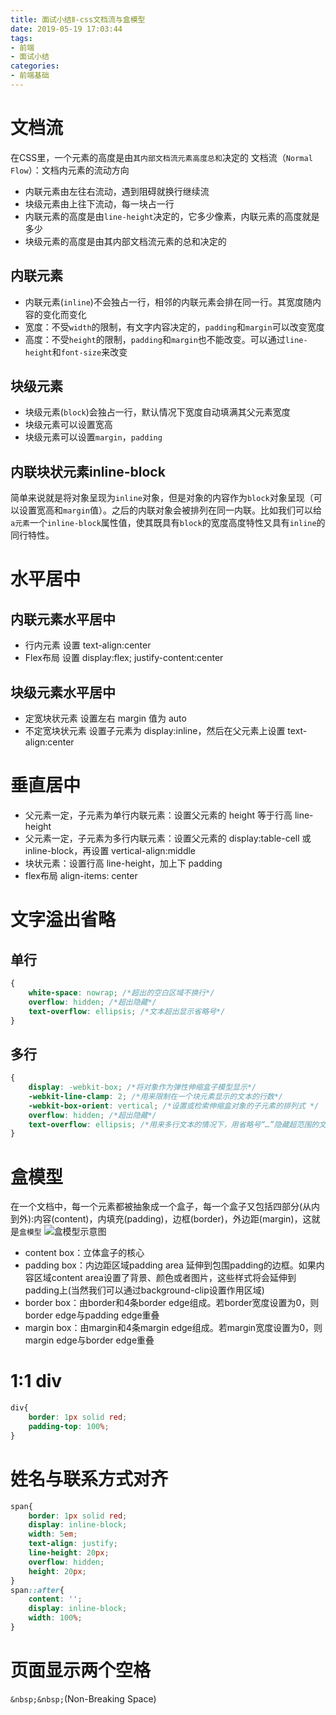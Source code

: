 ```yaml
---
title: 面试小结Ⅱ-css文档流与盒模型
date: 2019-05-19 17:03:44
tags:
- 前端
- 面试小结
categories: 
- 前端基础
---
```

# 文档流
在CSS里，一个元素的高度是由`其内部文档流元素高度总和`决定的
文档流（`Normal Flow`）：文档内元素的流动方向
<!--more-->
- 内联元素由左往右流动，遇到阻碍就换行继续流
- 块级元素由上往下流动，每一块占一行
- 内联元素的高度是由`line-height`决定的，它多少像素，内联元素的高度就是多少
- 块级元素的高度是由其内部文档流元素的总和决定的
## 内联元素
- 内联元素(`inline`)不会独占一行，相邻的内联元素会排在同一行。其宽度随内容的变化而变化  
- 宽度：不受`width`的限制，有文字内容决定的，`padding`和`margin`可以改变宽度
- 高度：不受`height`的限制，`padding`和`margin`也不能改变。可以通过`line-height`和`font-size`来改变
## 块级元素
- 块级元素(`block`)会独占一行，默认情况下宽度自动填满其父元素宽度 
- 块级元素可以设置宽高 
- 块级元素可以设置`margin`，`padding`
## 内联块状元素inline-block
简单来说就是将对象呈现为`inline`对象，但是对象的内容作为`block`对象呈现（可以设置宽高和`margin`值）。之后的内联对象会被排列在同一内联。比如我们可以给`a元素`一个`inline-block`属性值，使其既具有`block`的宽度高度特性又具有`inline`的同行特性。
# 水平居中
## 内联元素水平居中
- 行内元素 设置 text-align:center
- Flex布局 设置 display:flex; justify-content:center
## 块级元素水平居中
- 定宽块状元素 设置左右 margin 值为 auto
- 不定宽块状元素 设置子元素为 display:inline，然后在父元素上设置 text-align:center
# 垂直居中
- 父元素一定，子元素为单行内联元素：设置父元素的 height 等于行高 line-height
- 父元素一定，子元素为多行内联元素：设置父元素的 display:table-cell 或 inline-block，再设置 vertical-align:middle
- 块状元素：设置行高 line-height，加上下 padding
- flex布局 align-items: center
# 文字溢出省略
## 单行
```css
{   
    white-space: nowrap; /*超出的空白区域不换行*/
    overflow: hidden; /*超出隐藏*/
    text-overflow: ellipsis; /*文本超出显示省略号*/
}
```
## 多行
```css
{
    display: -webkit-box; /*将对象作为弹性伸缩盒子模型显示*/
    -webkit-line-clamp: 2; /*用来限制在一个块元素显示的文本的行数*/
    -webkit-box-orient: vertical; /*设置或检索伸缩盒对象的子元素的排列式 */
    overflow: hidden; /*超出隐藏*/
    text-overflow: ellipsis; /*用来多行文本的情况下，用省略号“…”隐藏超范围的文本*/
}
```
# 盒模型
在一个文档中，每一个元素都被抽象成一个盒子，每一个盒子又包括四部分(从内到外):内容(content)，内填充(padding)，边框(border)，外边距(margin)，这就是`盒模型`
![盒模型示意图](/images/v2-55c9ea515b2499c4b70d132ce5554734_hd.png)
- content box：立体盒子的核心
- padding box：内边距区域padding area 延伸到包围padding的边框。如果内容区域content area设置了背景、颜色或者图片，这些样式将会延伸到padding上(当然我们可以通过background-clip设置作用区域)
- border box：由border和4条border edge组成。若border宽度设置为0，则border edge与padding edge重叠
- margin box：由margin和4条margin edge组成。若margin宽度设置为0，则margin edge与border edge重叠
# 1:1 div
```css
div{
    border: 1px solid red;
    padding-top: 100%;
}
```
# 姓名与联系方式对齐
```css
span{
    border: 1px solid red;
    display: inline-block;
    width: 5em;
    text-align: justify;
    line-height: 20px;
    overflow: hidden;
    height: 20px;
}
span::after{
    content: '';
    display: inline-block;
    width: 100%;
}
```
# 页面显示两个空格
`&nbsp;&nbsp;`(Non-Breaking Space)

